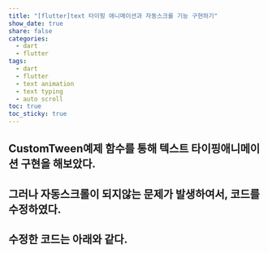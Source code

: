 ```yaml
---
title: "[flutter]text 타이핑 애니메이션과 자동스크롤 기능 구현하기"
show_date: true
share: false
categories:
  - dart
  - flutter
tags:
  - dart
  - flutter
  - text animation
  - text typing
  - auto scroll
toc: true
toc_sticky: true
---
```


## CustomTween예제 함수를 통해 텍스트 타이핑애니메이션 구현을 해보았다. 

<script src="https://gist.github.com/focusly777/69346d24930edce6e28785325bc0ef64.js"></script>
 

## 그러나 자동스크롤이 되지않는 문제가 발생하여서, 코드를 수정하였다.

## 수정한 코드는 아래와 같다.

 <script src="https://gist.github.com/focusly777/9de30480cb3852b45517fce7aaa642b3.js"></script>